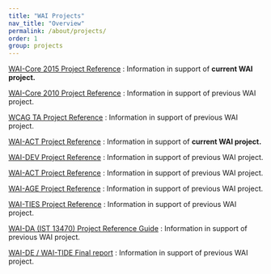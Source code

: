 ```yaml
---
title: "WAI Projects"
nav_title: "Overview"
permalink: /about/projects/
order: 1
group: projects
---
```


[WAI-Core 2015 Project Reference](/WAI/CORE2015/)
:   Information in support of **current WAI project.**

[WAI-Core 2010 Project Reference](/WAI/CORE/)
:   Information in support of previous WAI project.

[WCAG TA Project Reference](/WAI/WCAGTA/)
:   Information in support of previous WAI project.

[WAI-ACT Project Reference](/WAI/ACT)
:   Information in support of **current WAI project.**

[WAI-DEV Project Reference](/WAI/DEV)
:   Information in support of previous WAI project.

[WAI-ACT Project Reference](/WAI/ACT/)
:   Information in support of previous WAI project.

[WAI-AGE Project Reference](/WAI/WAI-AGE/)
:   Information in support of previous WAI project.

[WAI-TIES Project Reference](/WAI/TIES/)
:   Information in support of previous WAI project.

[WAI-DA (IST 13470) Project Reference Guide](/WAI/WAIDA/)
:   Information in support of previous WAI project.

[WAI-DE / WAI-TIDE Final report](/WAI/TIDE/FR2.htm)
:   Information in support of previous WAI project.
